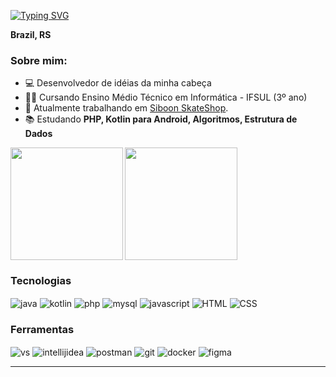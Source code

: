 [![Typing SVG](https://readme-typing-svg.herokuapp.com?font=Fira+Code&size=32&pause=700&color=771EA9&background=DADADA00&random=false&width=440&lines=Software+Developer)](https://git.io/typing-svg)

**Brazil, RS**

  ### Sobre mim: 
  * 💻 Desenvolvedor de idéias da minha cabeça 
  * 👨‍🎓 Cursando Ensino Médio Técnico em Informática - IFSUL (3º ano) 
  * 🧰 Atualmente trabalhando em [Siboon SkateShop](https://github.com/lucasnvs/siboon).
  * 📚 Estudando **PHP, Kotlin para Android, Algoritmos, Estrutura de Dados**

<picture>
  <source media="(prefers-color-scheme: dark)" srcset="https://github-readme-stats.vercel.app/api?username=lucasnvs&show_icons=true&theme=midnight-purple">
  <source media="(prefers-color-scheme: light)" srcset="https://github-readme-stats.vercel.app/api?username=lucasnvs&show_icons=true&theme=buefy">
  <img height="180cm" src="https://github-readme-stats.vercel.app/api?username=lucasnvs&show_icons=true&theme=buefy">
</picture>
<picture>
  <source media="(prefers-color-scheme: dark)" srcset="https://github-readme-stats.vercel.app/api/top-langs/?username=lucasnvs&langs_count=5&theme=midnight-purple">
  <source media="(prefers-color-scheme: light)" srcset="https://github-readme-stats.vercel.app/api/top-langs/?username=lucasnvs&langs_count=5&theme=buefy">
  <img align="left" height="180em" src="https://github-readme-stats.vercel.app/api/top-langs/?username=lucasnvs&langs_count=5&theme=buefy"/>
</picture>
  
### Tecnologias
<div>
  <img align="center" alt="java" src="https://img.shields.io/badge/Java-ED8B00?style=for-the-badge&logo=openjdk&logoColor=white">
  <img align="center" alt="kotlin" src="https://img.shields.io/badge/Kotlin-%237F52FF?style=for-the-badge&logo=kotlin&logoColor=white">
  <img align="center" alt="php" src="https://img.shields.io/badge/PHP-6586BD?style=for-the-badge&logo=php&logoColor=white">
  <img align="center" alt="mysql" src="https://img.shields.io/badge/MySQL-%234479A1?style=for-the-badge&logo=mysql&logoColor=white">
  <img align="center" alt="javascript" src="https://img.shields.io/badge/Javascript-%23F7DF1E?style=for-the-badge&logo=javascript&logoColor=white">
  <img align="center" alt="HTML" src="https://img.shields.io/badge/HTML5-E34F26?style=for-the-badge&logo=html5&logoColor=white">
  <img align="center" alt="CSS" src="https://img.shields.io/badge/CSS-0367b2?&style=for-the-badge&logo=css3&logoColor=white">
</div>

### Ferramentas
<div>
  <img align="center" alt="vs" src="https://img.shields.io/badge/VS Code-5C2D91?style=for-the-badge&logo=visual%20studio&logoColor=white">
  <img align="center" alt="intellijidea" src="https://img.shields.io/badge/Intellij_IDEA-%23000000?style=for-the-badge&logo=intellijidea&logoColor=white">
  <img align="center" alt="postman" src="https://img.shields.io/badge/Postman-%23FF6C37?style=for-the-badge&logo=postman&logoColor=white">
  <img align="center" alt="git" src="https://img.shields.io/badge/GIT-E44C30?style=for-the-badge&logo=git&logoColor=white"/>
  <img align="center" alt="docker" src="https://img.shields.io/badge/Docker-%232496ED?style=for-the-badge&logo=docker&logoColor=white">
  <img align="center" alt="figma" src="https://img.shields.io/badge/Figma-0ac97f?style=for-the-badge&logo=figma&logoColor=white"/>
</div>

<hr>

